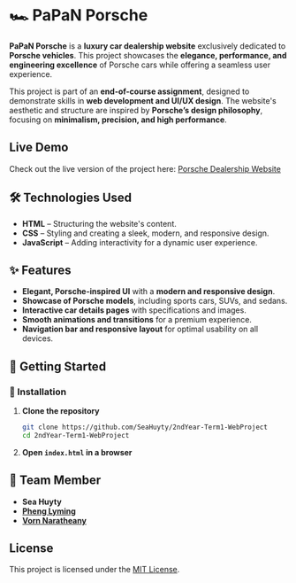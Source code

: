 # 🏎️ PaPaN Porsche  

**PaPaN Porsche** is a **luxury car dealership website** exclusively dedicated to **Porsche vehicles**. This project showcases the **elegance, performance, and engineering excellence** of Porsche cars while offering a seamless user experience.  

This project is part of an **end-of-course assignment**, designed to demonstrate skills in **web development and UI/UX design**. The website's aesthetic and structure are inspired by **Porsche’s design philosophy**, focusing on **minimalism, precision, and high performance**.  

## Live Demo

Check out the live version of the project here: [Porsche Dealership Website](https://2nd-year-term1-web-project.vercel.app/)

## 🛠️ Technologies Used  

- **HTML** – Structuring the website's content.  
- **CSS** – Styling and creating a sleek, modern, and responsive design.  
- **JavaScript** – Adding interactivity for a dynamic user experience.  

## ✨ Features  

- **Elegant, Porsche-inspired UI** with a **modern and responsive design**.  
- **Showcase of Porsche models**, including sports cars, SUVs, and sedans.  
- **Interactive car details pages** with specifications and images.  
- **Smooth animations and transitions** for a premium experience.  
- **Navigation bar and responsive layout** for optimal usability on all devices.    

## 🚀 Getting Started  
### 🔧 Installation  
1. **Clone the repository**  
   ```sh
   git clone https://github.com/SeaHuyty/2ndYear-Term1-WebProject
   cd 2ndYear-Term1-WebProject
   ```  

2. **Open `index.html` in a browser**  

## 📌 Team Member

- **Sea Huyty**  
- **[Pheng Lyming](https://github.com/Ming-99s)**
- **[Vorn Naratheany](https://github.com/TheanyVorn)**

## License

This project is licensed under the [MIT License](LICENSE). 
